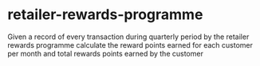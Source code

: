 # retailer-rewards-programme
Given a record of every transaction during quarterly period by the retailer rewards programme  calculate the reward points earned for each customer per month and total rewards points earned by the customer 
